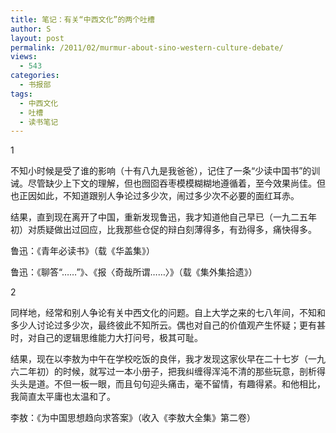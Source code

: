 ```yaml
---
title: 笔记：有关“中西文化”的两个吐槽
author: S
layout: post
permalink: /2011/02/murmur-about-sino-western-culture-debate/
views:
  - 543
categories:
  - 书报部
tags:
  - 中西文化
  - 吐槽
  - 读书笔记
---
```

1

不知小时候是受了谁的影响（十有八九是我爸爸），记住了一条“少读中国书”的训诫。尽管缺少上下文的理解，但也囫囵吞枣模模糊糊地遵循着，至今效果尚佳。但也正因如此，不知道跟别人争论过多少次，闹过多少次不必要的面红耳赤。

结果，直到现在离开了中国，重新发现鲁迅，我才知道他自己早已（一九二五年初）对质疑做出过回应，比我那些仓促的辩白刻薄得多，有劲得多，痛快得多。

鲁迅：《青年必读书》（载《华盖集》）

鲁迅：《聊答“……”》、《报〈奇哉所谓……〉》（载《集外集拾遗》）

2

同样地，经常和别人争论有关中西文化的问题。自上大学之来的七八年间，不知和多少人讨论过多少次，最终彼此不知所云。偶也对自己的价值观产生怀疑；更有甚时，对自己的逻辑思维能力大打问号，极其可耻。

结果，现在以李敖为中午在学校吃饭的良伴，我才发现这家伙早在二十七岁（一九六二年初）的时候，就写过一本小册子，把我纠缠得浑沌不清的那些玩意，剖析得头头是道。不但一板一眼，而且句句迎头痛击，毫不留情，有趣得紧。和他相比，我简直太平庸也太温和了。

李敖：《为中国思想趋向求答案》（收入《李敖大全集》第二卷）